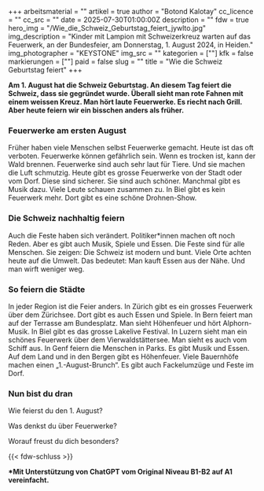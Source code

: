 +++
arbeitsmaterial = ""
artikel = true
author = "Botond Kalotay"
cc_licence = ""
cc_src = ""
date = 2025-07-30T01:00:00Z
description = ""
fdw = true
hero_img = "/Wie_die_Schweiz_Geburtstag_feiert_jywlto.jpg"
img_description = "Kinder mit Lampion mit Schweizerkreuz warten auf das Feuerwerk, an der Bundesfeier, am Donnerstag, 1. August 2024, in Heiden."
img_photographer = "KEYSTONE"
img_src = ""
kategorien = [""]
kfk = false
markierungen = [""]
paid = false
slug = ""
title = "Wie die Schweiz Geburtstag feiert"
+++

**Am 1. August hat die Schweiz Geburtstag. An diesem Tag feiert die Schweiz, dass sie gegründet wurde. Überall sieht man rote Fahnen mit einem weissen Kreuz. Man hört laute Feuerwerke. Es riecht nach Grill. Aber heute feiern wir ein bisschen anders als früher.**

### Feuerwerke am ersten August

Früher haben viele Menschen selbst Feuerwerke gemacht. Heute ist das oft verboten. Feuerwerke können gefährlich sein. Wenn es trocken ist, kann der Wald brennen. Feuerwerke sind auch sehr laut für Tiere. Und sie machen die Luft schmutzig. Heute gibt es grosse Feuerwerke von der Stadt oder vom Dorf. Diese sind sicherer. Sie sind auch schöner. Manchmal gibt es Musik dazu. Viele Leute schauen zusammen zu. In Biel gibt es kein Feuerwerk mehr. Dort gibt es eine schöne Drohnen-Show.

### Die Schweiz nachhaltig feiern

Auch die Feste haben sich verändert. Politiker*innen machen oft noch Reden. Aber es gibt auch Musik, Spiele und Essen. Die Feste sind für alle Menschen. Sie zeigen: Die Schweiz ist modern und bunt. Viele Orte achten heute auf die Umwelt. Das bedeutet: Man kauft Essen aus der Nähe. Und man wirft weniger weg.

### So feiern die Städte

In jeder Region ist die Feier anders. In Zürich gibt es ein grosses Feuerwerk über dem Zürichsee. Dort gibt es auch Essen und Spiele. In Bern feiert man auf der Terrasse am Bundesplatz. Man sieht Höhenfeuer und hört Alphorn-Musik. In Biel gibt es das grosse Lakelive Festival. In Luzern sieht man ein schönes Feuerwerk über dem Vierwaldstättersee. Man sieht es auch vom Schiff aus. In Genf feiern die Menschen in Parks. Es gibt Musik und Essen. Auf dem Land und in den Bergen gibt es Höhenfeuer. Viele Bauernhöfe machen einen „1.-August-Brunch“. Es gibt auch Fackelumzüge und Feste im Dorf.

### Nun bist du dran

Wie feierst du den 1. August?

Was denkst du über Feuerwerke?

Worauf freust du dich besonders?

{{< fdw-schluss >}}

**\*Mit Unterstützung von ChatGPT vom Original Niveau B1-B2 auf A1 vereinfacht.**